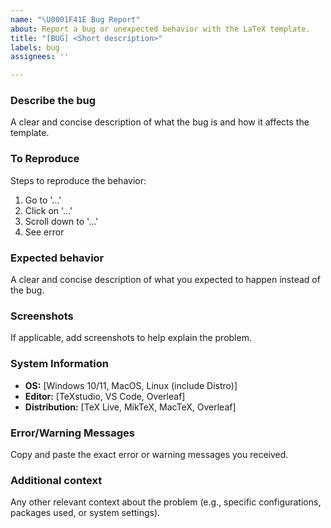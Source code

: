 ```yaml
---
name: "\U0001F41E Bug Report"
about: Report a bug or unexpected behavior with the LaTeX template.
title: "[BUG] <Short description>"
labels: bug
assignees: ''

---
```


### Describe the bug
A clear and concise description of what the bug is and how it affects the template.

### To Reproduce
Steps to reproduce the behavior:
1. Go to '...'
2. Click on '...'
3. Scroll down to '...'
4. See error

### Expected behavior
A clear and concise description of what you expected to happen instead of the bug.

### Screenshots
If applicable, add screenshots to help explain the problem.

### System Information
- **OS:** [Windows 10/11, MacOS, Linux (include Distro)]
- **Editor:** [TeXstudio, VS Code, Overleaf]
- **Distribution:** [TeX Live, MikTeX, MacTeX, Overleaf]

### Error/Warning Messages
Copy and paste the exact error or warning messages you received.

### Additional context
Any other relevant context about the problem (e.g., specific configurations, packages used, or system settings).

